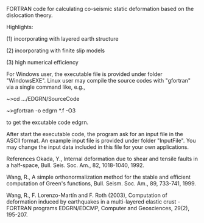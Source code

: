FORTRAN code for calculating co-seismic static deformation based on the dislocation theory.

Highlights:

(1) incorporating with layered earth structure 

(2) incorporating with finite slip models 

(3) high numerical efficiency

For Windows user, the executable file is provided under folder "WindowsEXE". Linux user may compile the source codes with "gfortran" via a single command like, e.g.,

~>cd .../EDGRN/SourceCode

~>gfortran -o edgrn *.f -O3

to get the excutable code edgrn.

After start the executable code, the program ask for an input file in the ASCII format. An example input file is provided under folder "InputFile". You may change the input data included in this file for your own applications.

References
Okada, Y., Internal deformation due to shear and tensile faults in a half-space, Bull. Seis. Soc. Am., 82, 1018-1040, 1992.

Wang, R., A simple orthonormalization method for the stable and efficient computation of Green's functions, Bull. Seism. Soc. Am., 89, 733-741, 1999.

Wang, R., F. Lorenzo-Martín and F. Roth (2003), Computation of deformation induced by earthquakes in a multi-layered elastic crust - FORTRAN programs EDGRN/EDCMP, Computer and Geosciences, 29(2), 195-207.
